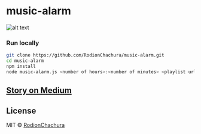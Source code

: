 # music-alarm

>
![alt text](https://cdn-images-1.medium.com/max/1100/1*rUm_uc6-7mPAO9YCqbZKUg.jpeg)

### Run locally
```bash
git clone https://github.com/RodionChachura/music-alarm.git
cd music-alarm
npm install
node music-alarm.js <number of hours>:<number of minutes> <playlist url(optional)>
```

## [Story on Medium](https://medium.com/@geekrodion/making-music-alarm-with-linux-nodejs-yandex-music-db8ea6dc552c)

## License

MIT © [RodionChachura](https://geekrodion.com)
